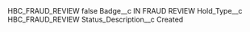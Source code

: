 <?xml version="1.0" encoding="UTF-8"?>
<CustomMetadata xmlns="http://soap.sforce.com/2006/04/metadata" xmlns:xsi="http://www.w3.org/2001/XMLSchema-instance" xmlns:xsd="http://www.w3.org/2001/XMLSchema">
    <label>HBC_FRAUD_REVIEW</label>
    <protected>false</protected>
    <values>
        <field>Badge__c</field>
        <value xsi:type="xsd:string">IN FRAUD REVIEW</value>
    </values>
    <values>
        <field>Hold_Type__c</field>
        <value xsi:type="xsd:string">HBC_FRAUD_REVIEW</value>
    </values>
    <values>
        <field>Status_Description__c</field>
        <value xsi:type="xsd:string">Created</value>
    </values>
</CustomMetadata>
